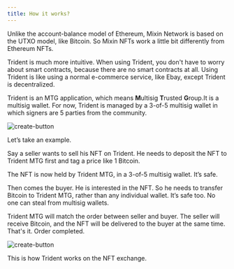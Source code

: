 ```yaml
---
title: How it works?
---
```


Unlike the account-balance model of Ethereum, Mixin Network is based on the UTXO model, like Bitcoin. So Mixin NFTs work a little bit differently from Ethereum NFTs.

Trident is much more intuitive. When using Trident, you don't have to worry about smart contracts, because there are no smart contracts at all. Using Trident is like using a normal e-commerce service, like Ebay, except Trident is decentralized.

Trident is an MTG application, which means **M**ultisig **T**rusted **G**roup.It is a multisig wallet. For now, Trident is managed by a 3-of-5 multisig wallet in which signers are 5 parties from the community.

![create-button](@site/static/img/docs/faq/mtg.jpg)

Let’s take an example.

Say a seller wants to sell his NFT on Trident. He needs to deposit the NFT to Trident MTG first and tag a price like 1 Bitcoin.

The NFT is now held by Trident MTG, in a 3-of-5 multisig wallet. It’s safe.

Then comes the buyer. He is interested in the NFT. So he needs to transfer Bitcoin to Trident MTG, rather than any individual wallet. It’s safe too. No one can steal from multisig wallets.

Trident MTG will match the order between seller and buyer. The seller will receive Bitcoin, and the NFT will be delivered to the buyer at the same time. That's it. Order completed.

![create-button](@site/static/img/docs/faq/exchange.jpg)

This is how Trident works on the NFT exchange.
